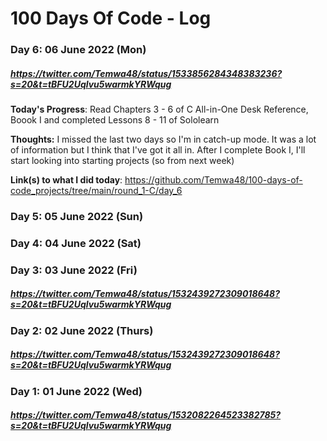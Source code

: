 # 100 Days Of Code - Log


### Day 6: 06 June 2022 (Mon)
##### https://twitter.com/Temwa48/status/1533856284348383236?s=20&t=tBFU2Uqlvu5warmkYRWqug

**Today's Progress**: Read Chapters 3 - 6 of C All-in-One Desk Reference, Boook I and completed Lessons 8 - 11 of Sololearn

**Thoughts:** I missed the last two days so I'm in catch-up mode. It was a lot of information but I think that I've got it all in. After I complete Book I, I'll start looking into starting projects (so from next week)

**Link(s) to what I did today**: https://github.com/Temwa48/100-days-of-code_projects/tree/main/round_1-C/day_6

### Day 5: 05 June 2022 (Sun)

### Day 4: 04 June 2022 (Sat)

### Day 3: 03 June 2022 (Fri)
##### https://twitter.com/Temwa48/status/1532439272309018648?s=20&t=tBFU2Uqlvu5warmkYRWqug

### Day 2: 02 June 2022 (Thurs)
##### https://twitter.com/Temwa48/status/1532439272309018648?s=20&t=tBFU2Uqlvu5warmkYRWqug

### Day 1: 01 June 2022 (Wed)
##### https://twitter.com/Temwa48/status/1532082264523382785?s=20&t=tBFU2Uqlvu5warmkYRWqug
